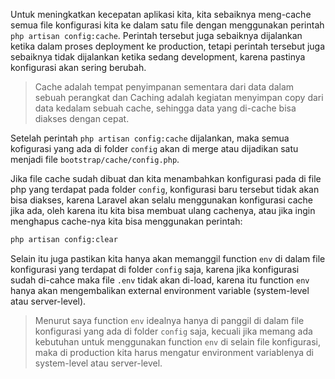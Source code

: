Untuk meningkatkan kecepatan aplikasi kita, kita sebaiknya meng-cache semua file konfigurasi kita ke dalam satu file dengan menggunakan perintah `php artisan config:cache`. Perintah tersebut juga sebaiknya dijalankan ketika dalam proses deployment ke production, tetapi perintah tersebut juga sebaiknya tidak dijalankan ketika sedang development, karena pastinya konfigurasi akan sering berubah.

> Cache adalah tempat penyimpanan sementara dari data dalam sebuah perangkat dan Caching adalah kegiatan menyimpan copy dari data kedalam sebuah cache, sehingga data yang di-cache bisa diakses dengan cepat.

Setelah perintah `php artisan config:cache` dijalankan, maka semua kofigurasi yang ada di folder `config` akan di merge atau dijadikan satu menjadi file `bootstrap/cache/config.php`.

Jika file cache sudah dibuat dan kita menambahkan konfigurasi pada di file php yang terdapat pada folder `config`, konfigurasi baru tersebut tidak akan bisa diakses, karena Laravel akan selalu menggunakan konfigurasi cache jika ada, oleh karena itu kita bisa membuat ulang cachenya, atau jika ingin menghapus cache-nya kita bisa menggunakan perintah:

```bash
php artisan config:clear
```

Selain itu juga pastikan kita hanya akan memanggil function `env` di dalam file konfigurasi yang terdapat di folder `config` saja, karena jika konfigurasi sudah di-cahce maka file `.env` tidak akan di-load, karena itu function `env` hanya akan mengembalikan external environment variable (system-level atau server-level).

> Menurut saya function `env` idealnya hanya di panggil di dalam file konfigurasi yang ada di folder `config` saja, kecuali jika memang ada kebutuhan untuk menggunakan function `env` di selain file konfigurasi, maka di production kita harus mengatur environment variablenya di system-level atau server-level.